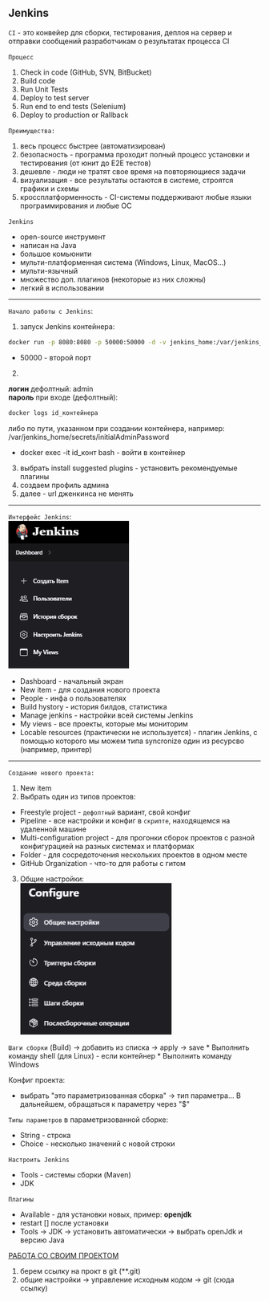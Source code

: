 ## Jenkins

`CI` - это конвейер для сборки, тестирования, деплоя на сервер и отправки сообщений разработчикам о результатах процесса CI

`Процесс`
1. Check in code (GitHub, SVN, BitBucket)
2. Build code
3. Run Unit Tests
4. Deploy to test server
5. Run end to end tests (Selenium)
6. Deploy to production or Rallback

`Преимущества:`
1. весь процесс быстрее (автоматизирован)
2. безопасность - программа проходит полный процесс установки и тестирования (от юнит до E2E тестов)
3. дешевле - люди не тратят свое время на повторяющиеся задачи
4. визуализация - все результаты остаются в системе, строятся графики и схемы
5. кроссплатформенность - CI-системы поддерживают любые языки программирования и любые ОС

`Jenkins`
- open-source инструмент
- написан на Java
- большое комьюнити
- мульти-платформенная система (Windows, Linux, MacOS...) 
- мульти-язычный
- множество доп. плагинов (некоторые из них сложны)
- легкий в использовании

---

`Начало работы с Jenkins`:
1. запуск Jenkins контейнера: 
```bash
docker run -p 8080:8080 -p 50000:50000 -d -v jenkins_home:/var/jenkins_home jenkins/jenkins:lts
```
  * 50000 - второй порт
2. 
**логин** дефолтный: admin  
**пароль** при входе (дефолтный): 
```bash
docker logs id_контейнера
```
либо по пути, указанном при создании контейнера, например: /var/jenkins_home/secrets/initialAdminPassword  
  * docker exec -it id_конт bash - войти в контейнер

3. выбрать install suggested plugins - установить рекомендуемые плагины
4. создаем профиль админа
5. далее - url дженкинса не менять

---

`Интерфейс Jenkins`:  
![](images/jenkins_dashboard.png)
* Dashboard - начальный экран
* New item - для создания нового проекта
* People - инфа о пользователях
* Build hystory - история билдов, статистика
* Manage jenkins - настройки всей системы Jenkins
* My views - все проекты, которые мы мониторим
* Locable resources (практически не используется) - плагин Jenkins, с помощью которого мы можем типа syncronize один из ресурсво (например, принтер)

---

`Создание нового проекта: ` 
1. New item 
2. Выбрать один из типов проектов:  
  * Freestyle project - `дефолтный` вариант, свой конфиг
  * Pipeline - все настройки и конфиг в `скрипте`, находящемся на удаленной машине
  * Multi-configuration project - для прогонки сборок проектов с разной конфигурацией на разных системах и платформах
  * Folder - для сосредоточения нескольких проектов в одном месте
  * GitHub Organization - что-то для работы с гитом
3. Общие настройки:  
![](images/jenkins_new_project_jeneral_settings.png)

`Шаги сборки` (Build) -> добавить из списка -> apply -> save
    * Выполнить команду shell (для Linux) - если контейнер
    * Выполнить команду Windows

Конфиг проекта: 
 - выбрать "это параметризованная сборка" -> тип параметра... В дальнейшем, обращаться к параметру через "$"

`Типы параметров` в параметризованной сборке:
* String - строка
* Choice - несколько значений с новой строки

`Настроить Jenkins`  
* Tools - системы сборки (Maven)
* JDK

`Плагины`  
* Available - для установки новых, пример: **openjdk**
* restart [] после установки
* Tools -> JDK -> установить автоматически -> выбрать openJdk и версию Java

[РАБОТА СО СВОИМ ПРОЕКТОМ](https://www.blazemeter.com/blog/how-to-integrate-your-github-repository-to-your-jenkins-project)   
1. берем ссылку на прокт в git (**.git)
2. общие настройки -> управление исходным кодом -> git (сюда ссылку)




